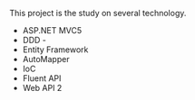 This project is the study on several technology.

- ASP.NET MVC5
- DDD -
- Entity Framework
- AutoMapper
- IoC
- Fluent API
- Web API 2
